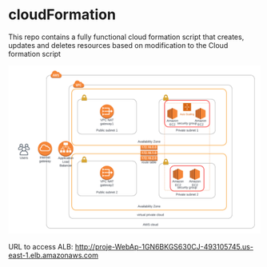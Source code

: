 # cloudFormation
This repo contains a fully functional cloud formation script that creates, updates and deletes resources based on modification to the Cloud formation script

[![AWS Diagram](https://github.com/olufunbi/cloudFormation/blob/main/Infrastructure%20Diagram.png)](https://github.com/olufunbi/cloudFormation/blob/main/Infrastructure%20Diagram.png)

URL to access ALB: http://proje-WebAp-1GN6BKGS630CJ-493105745.us-east-1.elb.amazonaws.com
